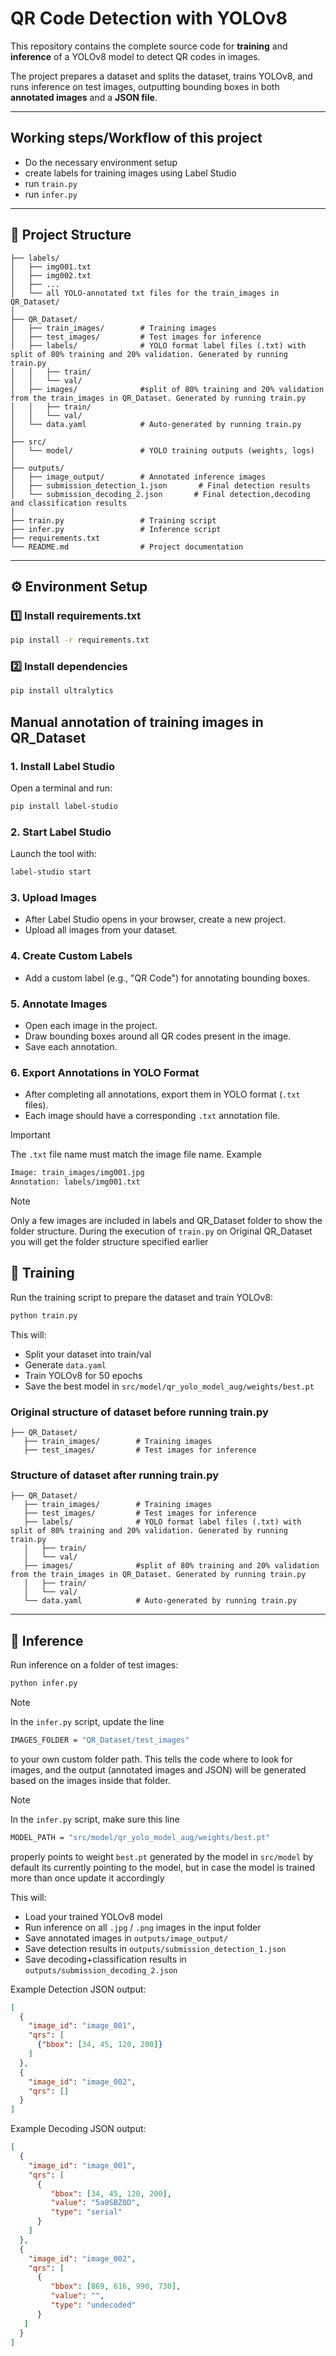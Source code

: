 # QR Code Detection with YOLOv8  

This repository contains the complete source code for **training** and **inference** of a YOLOv8 model to detect QR codes in images.  

The project prepares a dataset and splits the dataset, trains YOLOv8, and runs inference on test images, outputting bounding boxes in both **annotated images** and a **JSON file**.  

---

## Working steps/Workflow of this project
- Do the necessary environment setup
- create labels for training images using Label Studio
- run ```train.py```
- run ```infer.py```

---

## 📂 Project Structure  

```
├── labels/
│   ├── img001.txt
│   ├── img002.txt
│   ├── ...
│   └── all YOLO-annotated txt files for the train_images in QR_Dataset/
│
├── QR_Dataset/
│   ├── train_images/        # Training images
│   ├── test_images/         # Test images for inference
│   ├── labels/              # YOLO format label files (.txt) with split of 80% training and 20% validation. Generated by running train.py
│   │   ├── train/
│   │   └── val/
│   ├── images/              #split of 80% training and 20% validation from the train_images in QR_Dataset. Generated by running train.py
│   │   ├── train/
│   │   └── val/
│   └── data.yaml            # Auto-generated by running train.py
│
├── src/
│   └── model/               # YOLO training outputs (weights, logs)
│
├── outputs/
│   ├── image_output/        # Annotated inference images
│   ├── submission_detection_1.json       # Final detection results
│   └── submission_decoding_2.json       # Final detection,decoding and classification results
│
├── train.py                 # Training script
├── infer.py                 # Inference script
├── requirements.txt
└── README.md                # Project documentation

```
---

## ⚙️ Environment Setup 

### 1️⃣ Install requirements.txt  
```bash
pip install -r requirements.txt
```

### 2️⃣ Install dependencies  
```bash
pip install ultralytics
```
## Manual annotation of training images in QR_Dataset

### 1. Install Label Studio
Open a terminal and run:
```bash
pip install label-studio
````
### 2. Start Label Studio
Launch the tool with:
```bash
label-studio start
````

### 3. Upload Images
- After Label Studio opens in your browser, create a new project.
- Upload all images from your dataset.

### 4. Create Custom Labels
- Add a custom label (e.g., "QR Code") for annotating bounding boxes.

### 5. Annotate Images
- Open each image in the project.
- Draw bounding boxes around all QR codes present in the image.
- Save each annotation.

### 6. Export Annotations in YOLO Format
- After completing all annotations, export them in YOLO format (```.txt``` files).
- Each image should have a corresponding ```.txt``` annotation file.
> [!IMPORTANT]  
> The ```.txt``` file name must match the image file name.
> Example
> ```bash
> Image: train_images/img001.jpg
> Annotation: labels/img001.txt
> ```

> [!NOTE]  
> Only a few images are included in labels and QR_Dataset folder to show the folder structure. During the execution of ``train.py`` on Original QR_Dataset you will get the folder structure specified earlier


## 🚀 Training  

Run the training script to prepare the dataset and train YOLOv8:  

```bash
python train.py
```

This will:  
- Split your dataset into train/val  
- Generate `data.yaml`  
- Train YOLOv8 for 50 epochs  
- Save the best model in `src/model/qr_yolo_model_aug/weights/best.pt`  

### Original structure of dataset before running train.py

```
├── QR_Dataset/
   ├── train_images/        # Training images
   ├── test_images/         # Test images for inference
```

### Structure of dataset after running train.py

```
├── QR_Dataset/
   ├── train_images/        # Training images
   ├── test_images/         # Test images for inference
   ├── labels/              # YOLO format label files (.txt) with split of 80% training and 20% validation. Generated by running train.py
   │   ├── train/
   │   └── val/
   ├── images/              #split of 80% training and 20% validation from the train_images in QR_Dataset. Generated by running train.py
   │   ├── train/
   │   └── val/
   └── data.yaml            # Auto-generated by running train.py
```

---

## 🔎 Inference  

Run inference on a folder of test images:  

```bash
python infer.py
```
> [!NOTE]  
> In the ```infer.py``` script, update the line
> ```bash
> IMAGES_FOLDER = "QR_Dataset/test_images"
> ```
> to your own custom folder path. This tells the code where to look for images, and the output (annotated images and JSON) will be generated based on the images inside that folder.

> [!NOTE]  
> In the ```infer.py``` script, make sure this line
> ```bash
> MODEL_PATH = "src/model/qr_yolo_model_aug/weights/best.pt"
> ```
> properly points to weight ```best.pt``` generated by the model in ```src/model``` by default its currently pointing to the model, but in case the model is trained more than once update it accordingly 


This will:  
- Load your trained YOLOv8 model  
- Run inference on all `.jpg` / `.png` images in the input folder  
- Save annotated images in `outputs/image_output/`  
- Save detection results in `outputs/submission_detection_1.json`
- Save decoding+classification results in `outputs/submission_decoding_2.json` 

Example Detection JSON output:  
```json
[
  {
    "image_id": "image_001",
    "qrs": [
      {"bbox": [34, 45, 120, 200]}
    ]
  },
  {
    "image_id": "image_002",
    "qrs": []
  }
]
```
Example Decoding JSON output:  
```json
[
  {
    "image_id": "image_001",
    "qrs": [
      {
         "bbox": [34, 45, 120, 200],
         "value": "5a0SBZ0D",
         "type": "serial"
      }
    ]
  },
  {
    "image_id": "image_002",
    "qrs": [
      {
         "bbox": [869, 616, 990, 730],
         "value": "",
         "type": "undecoded"
      }
   ]
  }
]
```
